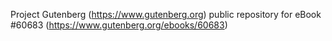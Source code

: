 Project Gutenberg (https://www.gutenberg.org) public repository for eBook #60683 (https://www.gutenberg.org/ebooks/60683)
